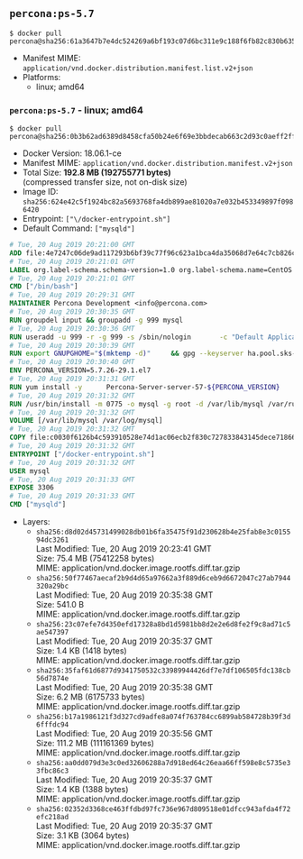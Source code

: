 ## `percona:ps-5.7`

```console
$ docker pull percona@sha256:61a3647b7e4dc524269a6bf193c07d6bc311e9c188f6fb82c830b635a382d06c
```

-	Manifest MIME: `application/vnd.docker.distribution.manifest.list.v2+json`
-	Platforms:
	-	linux; amd64

### `percona:ps-5.7` - linux; amd64

```console
$ docker pull percona@sha256:0b3b62ad6389d8458cfa50b24e6f69e3bbdecab663c2d93c0aeff2ff7f04e411
```

-	Docker Version: 18.06.1-ce
-	Manifest MIME: `application/vnd.docker.distribution.manifest.v2+json`
-	Total Size: **192.8 MB (192755771 bytes)**  
	(compressed transfer size, not on-disk size)
-	Image ID: `sha256:624e42c5f1924bc82a5693768fa4db899ae81020a7e032b453349897f0986420`
-	Entrypoint: `["\/docker-entrypoint.sh"]`
-	Default Command: `["mysqld"]`

```dockerfile
# Tue, 20 Aug 2019 20:21:00 GMT
ADD file:4e7247c06de9ad117293b6bf39c77f96c623a1bca4da35068d7e64c7cb826c08 in / 
# Tue, 20 Aug 2019 20:21:01 GMT
LABEL org.label-schema.schema-version=1.0 org.label-schema.name=CentOS Base Image org.label-schema.vendor=CentOS org.label-schema.license=GPLv2 org.label-schema.build-date=20190801
# Tue, 20 Aug 2019 20:21:01 GMT
CMD ["/bin/bash"]
# Tue, 20 Aug 2019 20:29:31 GMT
MAINTAINER Percona Development <info@percona.com>
# Tue, 20 Aug 2019 20:30:35 GMT
RUN groupdel input && groupadd -g 999 mysql
# Tue, 20 Aug 2019 20:30:36 GMT
RUN useradd -u 999 -r -g 999 -s /sbin/nologin 		-c "Default Application User" mysql
# Tue, 20 Aug 2019 20:30:39 GMT
RUN export GNUPGHOME="$(mktemp -d)" 	&& gpg --keyserver ha.pool.sks-keyservers.net --recv-keys 430BDF5C56E7C94E848EE60C1C4CBDCDCD2EFD2A 	&& gpg --export --armor 430BDF5C56E7C94E848EE60C1C4CBDCDCD2EFD2A > ${GNUPGHOME}/RPM-GPG-KEY-Percona 	&& rpmkeys --import ${GNUPGHOME}/RPM-GPG-KEY-Percona /etc/pki/rpm-gpg/RPM-GPG-KEY-CentOS-7         && curl -L -o /tmp/percona-release.rpm https://repo.percona.com/percona/yum/percona-release-0.1-10.noarch.rpm 	&& rpmkeys --checksig /tmp/percona-release.rpm 	&& yum install -y /tmp/percona-release.rpm 	&& rm -rf "$GNUPGHOME" /tmp/percona-release.rpm         && percona-release enable original release
# Tue, 20 Aug 2019 20:30:40 GMT
ENV PERCONA_VERSION=5.7.26-29.1.el7
# Tue, 20 Aug 2019 20:31:31 GMT
RUN yum install -y 		Percona-Server-server-57-${PERCONA_VERSION} 		Percona-Server-tokudb-57-${PERCONA_VERSION} 		Percona-Server-rocksdb-57-${PERCONA_VERSION} 		jemalloc 		which 		policycoreutils 	&& yum clean all 	&& rm -rf /var/cache/yum /var/lib/mysql
# Tue, 20 Aug 2019 20:31:32 GMT
RUN /usr/bin/install -m 0775 -o mysql -g root -d /var/lib/mysql /var/run/mysqld /docker-entrypoint-initdb.d 	&& find /etc/percona-server.cnf /etc/percona-server.conf.d /etc/my.cnf.d -name '*.cnf' -print0 		| xargs -0 grep -lZE '^(bind-address|log|user)' 		| xargs -rt -0 sed -Ei 's/^(bind-address|log|user)/#&/' 	&& printf '[mysqld]\nskip-host-cache\nskip-name-resolve\n' > /etc/my.cnf.d/docker.cnf 	&& /usr/bin/install -m 0664 -o mysql -g root /dev/null /etc/sysconfig/mysql 	&& echo "LD_PRELOAD=/usr/lib64/libjemalloc.so.1" >> /etc/sysconfig/mysql 	&& echo "THP_SETTING=never" >> /etc/sysconfig/mysql 	&& ln -s /etc/my.cnf.d /etc/mysql 	&& chown -R mysql:root /etc/percona-server.cnf /etc/percona-server.conf.d /etc/my.cnf.d 	&& chmod -R ug+rwX /etc/percona-server.cnf /etc/percona-server.conf.d /etc/my.cnf.d
# Tue, 20 Aug 2019 20:31:32 GMT
VOLUME [/var/lib/mysql /var/log/mysql]
# Tue, 20 Aug 2019 20:31:32 GMT
COPY file:c0030f6126b4c593910528e74d1ac06ecb2f830c727833843145dece71866501 in /docker-entrypoint.sh 
# Tue, 20 Aug 2019 20:31:32 GMT
ENTRYPOINT ["/docker-entrypoint.sh"]
# Tue, 20 Aug 2019 20:31:32 GMT
USER mysql
# Tue, 20 Aug 2019 20:31:33 GMT
EXPOSE 3306
# Tue, 20 Aug 2019 20:31:33 GMT
CMD ["mysqld"]
```

-	Layers:
	-	`sha256:d8d02d45731499028db01b6fa35475f91d230628b4e25fab8e3c015594dc3261`  
		Last Modified: Tue, 20 Aug 2019 20:23:41 GMT  
		Size: 75.4 MB (75412258 bytes)  
		MIME: application/vnd.docker.image.rootfs.diff.tar.gzip
	-	`sha256:50f77467aecaf2b9d4d65a97662a3f889d6ceb9d6672047c27ab7944320a29bc`  
		Last Modified: Tue, 20 Aug 2019 20:35:38 GMT  
		Size: 541.0 B  
		MIME: application/vnd.docker.image.rootfs.diff.tar.gzip
	-	`sha256:23c07efe7d4350efd17328a8bd1d5981bb8d2e2e6d8fe2f9c8ad71c5ae547397`  
		Last Modified: Tue, 20 Aug 2019 20:35:37 GMT  
		Size: 1.4 KB (1418 bytes)  
		MIME: application/vnd.docker.image.rootfs.diff.tar.gzip
	-	`sha256:35faf61d6877d9341750532c33989944426df7e7df106505fdc138cb56d7874e`  
		Last Modified: Tue, 20 Aug 2019 20:35:38 GMT  
		Size: 6.2 MB (6175733 bytes)  
		MIME: application/vnd.docker.image.rootfs.diff.tar.gzip
	-	`sha256:b17a1986121f3d327cd9adfe8a074f763784cc6899ab584728b39f3d6fffdc94`  
		Last Modified: Tue, 20 Aug 2019 20:35:56 GMT  
		Size: 111.2 MB (111161369 bytes)  
		MIME: application/vnd.docker.image.rootfs.diff.tar.gzip
	-	`sha256:aa0dd079d3e3c0ed32606288a7d918ed64c26eaa66ff598e8c5735e33fbc86c3`  
		Last Modified: Tue, 20 Aug 2019 20:35:37 GMT  
		Size: 1.4 KB (1388 bytes)  
		MIME: application/vnd.docker.image.rootfs.diff.tar.gzip
	-	`sha256:02352d3368ce463ffdbd97fc736e967d809518e01dfcc943afda4f72efc218ad`  
		Last Modified: Tue, 20 Aug 2019 20:35:37 GMT  
		Size: 3.1 KB (3064 bytes)  
		MIME: application/vnd.docker.image.rootfs.diff.tar.gzip
